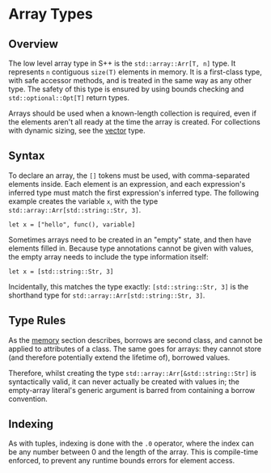 # Array Types

## Overview

The low level array type in S++ is the `std::array::Arr[T, n]` type. It represents `n` contiguous `size(T)` elements in
memory. It is a first-class type, with safe accessor methods, and is treated in the same way as any other type. The
safety of this type is ensured by using bounds checking and `std::optional::Opt[T]` return types.

Arrays should be used when a known-length collection is required, even if the elements aren't all ready at the time the
array is created. For collections with dynamic sizing, see the [vector]() type.

## Syntax

To declare an array, the `[]` tokens must be used, with comma-separated elements inside. Each element is an expression,
and each expression's inferred type must match the first expression's inferred type. The following example creates the
variable `x`, with the type `std::array::Arr[std::string::Str, 3]`.

```S++
let x = ["hello", func(), variable]
```

Sometimes arrays need to be created in an "empty" state, and then have elements filled in. Because type annotations
cannot be given with values, the empty array needs to include the type information itself:

```S++
let x = [std::string::Str, 3]
```

Incidentally, this matches the type exactly: `[std::string::Str, 3]` is the shorthand type for
`std::array::Arr[std::string::Str, 3]`.

## Type Rules

As the [memory](../memory/Memory-Model.md) section describes, borrows are second class, and cannot be applied to
attributes of a class. The same goes for arrays: they cannot store (and therefore potentially extend the lifetime of),
borrowed values.

Therefore, whilst creating the type `std::array::Arr[&std::string::Str]` is syntactically valid, it can never actually
be created with values in; the empty-array literal's generic argument is barred from containing a borrow convention.

## Indexing

As with tuples, indexing is done with the `.0` operator, where the index can be any number between 0 and the length of
the array. This is compile-time enforced, to prevent any runtime bounds errors for element access.
